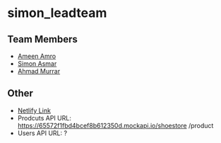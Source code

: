 # simon_leadteam

## Team Members
- [Ameen Amro](https://github.com/ameenamro)
- [Simon Asmar](https://github.com/Simon1Asmar)
- [Ahmad Murrar](https://github.com/AhmadMurrar1)

## Other
- [Netlify Link](https://famous-pika-f855a5.netlify.app/)
- Prodcuts API URL: https://65572f1fbd4bcef8b612350d.mockapi.io/shoestore /product
- Users API URL: ?